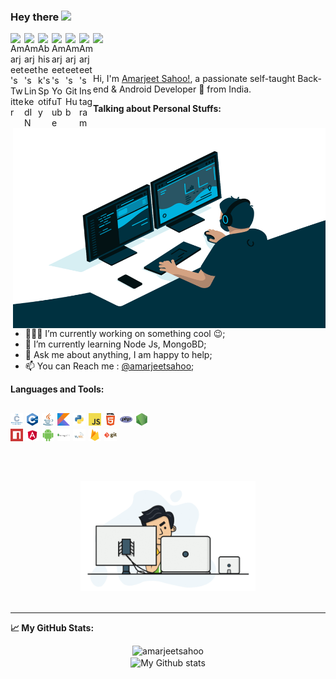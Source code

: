 ### Hey there <img src="https://media.giphy.com/media/hvRJCLFzcasrR4ia7z/giphy.gif" width="25px">

<a href="https://twitter.com/amarjeetsahoo09">
  <img align="left" alt="Amarjeet's Twitter" width="22px" src="https://raw.githubusercontent.com/peterthehan/peterthehan/master/assets/twitter.svg" />
</a>

<a href="https://www.linkedin.com/in/amarjeetsahoo2000">
  <img align="left" alt="Amarjeet's LinkedIN" width="22px" src="https://raw.githubusercontent.com/peterthehan/peterthehan/master/assets/linkedin.svg" />
</a>

<a href="https://open.spotify.com/user/3oe8m2nl8wxobwasdhfqol11m">
  <img align="left" alt="Abhishek's Spotify" width="22px" src="https://raw.githubusercontent.com/peterthehan/peterthehan/master/assets/spotify.svg" />
</a>

<a href="https://www.youtube.com/channel/UCU4bjQs8zkLE27rHr92FE0g">
  <img align="left" alt="Amarjeet's YouTube" width="22px" src="https://raw.githubusercontent.com/peterthehan/peterthehan/master/assets/youtube.svg" />
</a>

<a href="https://github.com/amarjeetsahoo">
  <img align="left" alt="Amarjeet's GitHub" width="22px" src="https://raw.githubusercontent.com/peterthehan/peterthehan/master/assets/github.svg" />
</a>

<a href="http://instagram.com/amarjeethappysahoo">
  <img align="left" alt="Amarjeet's Instagram" width="22px" src="https://www.flaticon.com/svg/static/icons/svg/1384/1384031.svg" />
</a>

![](https://visitor-badge.glitch.me/badge?page_id=amarjeetsahoo.amarjeetsahoo)

<br>

Hi, I'm [Amarjeet Sahoo!](https://www.linkedin.com/in/amarjeetsahoo2000/), a passionate self-taught Back-end & Android Developer 🚀 from India.
<img align="right" alt="GIF" src="https://raw.githubusercontent.com/amarjeetsahoo/amarjeetsahoo/main/code.gif" width="500" height="320" />

**Talking about Personal Stuffs:**

- 👨🏽‍💻 I’m currently working on something cool :wink:;
- 🌱 I’m currently learning Node Js, MongoBD; 
- 💬 Ask me about anything, I am happy to help;
- 📫 You can Reach me : [@amarjeetsahoo](http://instagram.com/amarjeethappysahoo);

**Languages and Tools:**  

<code><img height="20" src="https://raw.githubusercontent.com/github/explore/80688e429a7d4ef2fca1e82350fe8e3517d3494d/topics/c/c.png"></code>
<code><img height="20" src="https://raw.githubusercontent.com/github/explore/80688e429a7d4ef2fca1e82350fe8e3517d3494d/topics/cpp/cpp.png"></code>
<code><img height="20" src="https://raw.githubusercontent.com/github/explore/80688e429a7d4ef2fca1e82350fe8e3517d3494d/topics/java/java.png"></code>
<code><img height="20" src="https://raw.githubusercontent.com/github/explore/80688e429a7d4ef2fca1e82350fe8e3517d3494d/topics/kotlin/kotlin.png"></code>
<code><img height="20" src="https://raw.githubusercontent.com/github/explore/80688e429a7d4ef2fca1e82350fe8e3517d3494d/topics/python/python.png"></code>
<code><img height="20" src="https://raw.githubusercontent.com/github/explore/80688e429a7d4ef2fca1e82350fe8e3517d3494d/topics/javascript/javascript.png"></code>
<code><img height="20" src="https://raw.githubusercontent.com/github/explore/80688e429a7d4ef2fca1e82350fe8e3517d3494d/topics/html/html.png"></code>
<code><img height="20" src="https://raw.githubusercontent.com/github/explore/80688e429a7d4ef2fca1e82350fe8e3517d3494d/topics/php/php.png"></code>
<code><img height="20" src="https://raw.githubusercontent.com/github/explore/80688e429a7d4ef2fca1e82350fe8e3517d3494d/topics/nodejs/nodejs.png"></code>
<br>
<code><img height="20" src="https://raw.githubusercontent.com/github/explore/80688e429a7d4ef2fca1e82350fe8e3517d3494d/topics/npm/npm.png"></code>
<code><img height="20" src="https://raw.githubusercontent.com/github/explore/80688e429a7d4ef2fca1e82350fe8e3517d3494d/topics/angular/angular.png"></code>
<code><img height="20" src="https://raw.githubusercontent.com/github/explore/80688e429a7d4ef2fca1e82350fe8e3517d3494d/topics/android/android.png"></code>
<code><img height="20" src="https://raw.githubusercontent.com/github/explore/80688e429a7d4ef2fca1e82350fe8e3517d3494d/topics/mongodb/mongodb.png"></code>
<code><img height="20" src="https://raw.githubusercontent.com/github/explore/80688e429a7d4ef2fca1e82350fe8e3517d3494d/topics/mysql/mysql.png"></code>
<code><img height="20" src="https://raw.githubusercontent.com/github/explore/80688e429a7d4ef2fca1e82350fe8e3517d3494d/topics/firebase/firebase.png"></code>
<code><img height="20" src="https://raw.githubusercontent.com/github/explore/80688e429a7d4ef2fca1e82350fe8e3517d3494d/topics/git/git.png"></code>
<br>
<br>
---
<p align="center">
<br><img src="https://raw.githubusercontent.com/amarjeetsahoo/amarjeetsahoo/main/hadder.gif" width="280px"><br><br>
</p>

---
**📈 My GitHub Stats:**
<br>
<p align="center"> <img src="https://github-readme-stats.vercel.app/api?username=amarjeetsahoo&show_icons=true&theme=gotham" alt="amarjeetsahoo" />
<br>
<img alt="My Github stats" align="center" border-radius="40px" width="800px" height="200px" src="https://github-readme-streak-stats.herokuapp.com/?user=amarjeetsahoo&layout=compact" alt="amarjeetsahoo" />
